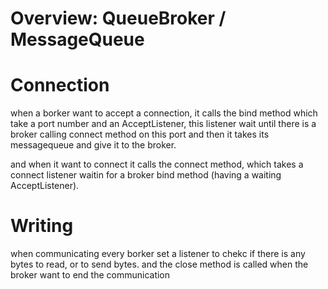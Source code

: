 # Overview: QueueBroker / MessageQueue

# Connection

when a borker want to accept a connection, it calls the bind method which take a port number and an AcceptListener, this listener wait until there is a broker calling connect method on this port and then it takes its messagequeue and give it to the broker.

and when it want to connect it calls the connect method, which takes a connect listener waitin for a broker bind method (having a waiting AcceptListener).

# Writing

when communicating every borker set a listener to chekc if there is any bytes to read, or to send bytes.
and the close method is called when the broker want to end the communication